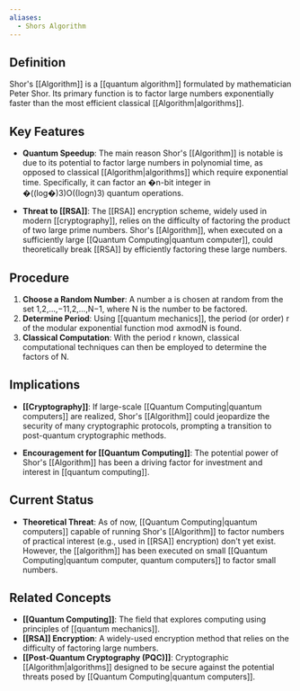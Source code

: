 ```yaml
---
aliases:
  - Shors Algorithm
---
```



## Definition

Shor's [[Algorithm]] is a [[quantum algorithm]] formulated by mathematician Peter Shor. Its primary function is to factor large numbers exponentially faster than the most efficient classical [[Algorithm|algorithms]].

## Key Features

- **Quantum Speedup**: The main reason Shor's [[Algorithm]] is notable is due to its potential to factor large numbers in polynomial time, as opposed to classical [[Algorithm|algorithms]] which require exponential time. Specifically, it can factor an �n-bit integer in �((log⁡�)3)O((logn)3) quantum operations.
    
- **Threat to [[RSA]]**: The [[RSA]] encryption scheme, widely used in modern [[cryptography]], relies on the difficulty of factoring the product of two large prime numbers. Shor's [[Algorithm]], when executed on a sufficiently large [[Quantum Computing|quantum computer]], could theoretically break [[RSA]] by efficiently factoring these large numbers.
    

## Procedure

1. **Choose a Random Number**: A number a is chosen at random from the set 1,2,...,−11,2,...,N−1, where N is the number to be factored.
2. **Determine Period**: Using [[quantum mechanics]], the period (or order) r of the modular exponential function mod  axmodN is found.
3. **Classical Computation**: With the period r known, classical computational techniques can then be employed to determine the factors of N.

## Implications

- **[[Cryptography]]**: If large-scale [[Quantum Computing|quantum computers]] are realized, Shor's [[Algorithm]] could jeopardize the security of many cryptographic protocols, prompting a transition to post-quantum cryptographic methods.
    
- **Encouragement for [[Quantum Computing]]**: The potential power of Shor's [[Algorithm]] has been a driving factor for investment and interest in [[quantum computing]].
    

## Current Status

- **Theoretical Threat**: As of now, [[Quantum Computing|quantum computers]] capable of running Shor's [[Algorithm]] to factor numbers of practical interest (e.g., used in [[RSA]] encryption) don't yet exist. However, the [[algorithm]] has been executed on small [[Quantum Computing|quantum computer, quantum computers]] to factor small numbers.

## Related Concepts

- **[[Quantum Computing]]**: The field that explores computing using principles of [[quantum mechanics]].
- **[[RSA]] Encryption**: A widely-used encryption method that relies on the difficulty of factoring large numbers.
- **[[Post-Quantum Cryptography (PQC)]]**: Cryptographic [[Algorithm|algorithms]] designed to be secure against the potential threats posed by [[Quantum Computing|quantum computers]].